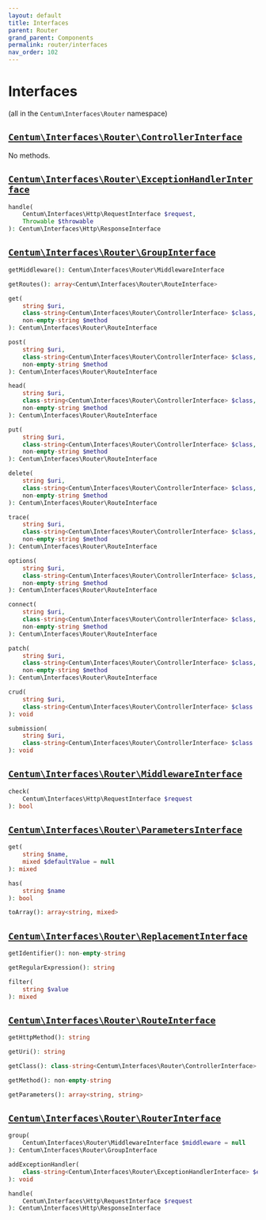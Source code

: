 ```yaml
---
layout: default
title: Interfaces
parent: Router
grand_parent: Components
permalink: router/interfaces
nav_order: 102
---
```




# Interfaces

(all in the `Centum\Interfaces\Router` namespace)



## [`Centum\Interfaces\Router\ControllerInterface`](https://github.com/SidRoberts/centum/blob/development/src/Interfaces/Router/ControllerInterface.php)

No methods.



## [`Centum\Interfaces\Router\ExceptionHandlerInterface`](https://github.com/SidRoberts/centum/blob/development/src/Interfaces/Router/ExceptionHandlerInterface.php)

```php
handle(
    Centum\Interfaces\Http\RequestInterface $request,
    Throwable $throwable
): Centum\Interfaces\Http\ResponseInterface
```



## [`Centum\Interfaces\Router\GroupInterface`](https://github.com/SidRoberts/centum/blob/development/src/Interfaces/Router/GroupInterface.php)

```php
getMiddleware(): Centum\Interfaces\Router\MiddlewareInterface
```

```php
getRoutes(): array<Centum\Interfaces\Router\RouteInterface>
```

```php
get(
    string $uri,
    class-string<Centum\Interfaces\Router\ControllerInterface> $class,
    non-empty-string $method
): Centum\Interfaces\Router\RouteInterface
```

```php
post(
    string $uri,
    class-string<Centum\Interfaces\Router\ControllerInterface> $class,
    non-empty-string $method
): Centum\Interfaces\Router\RouteInterface
```

```php
head(
    string $uri,
    class-string<Centum\Interfaces\Router\ControllerInterface> $class,
    non-empty-string $method
): Centum\Interfaces\Router\RouteInterface
```

```php
put(
    string $uri,
    class-string<Centum\Interfaces\Router\ControllerInterface> $class,
    non-empty-string $method
): Centum\Interfaces\Router\RouteInterface
```

```php
delete(
    string $uri,
    class-string<Centum\Interfaces\Router\ControllerInterface> $class,
    non-empty-string $method
): Centum\Interfaces\Router\RouteInterface
```

```php
trace(
    string $uri,
    class-string<Centum\Interfaces\Router\ControllerInterface> $class,
    non-empty-string $method
): Centum\Interfaces\Router\RouteInterface
```

```php
options(
    string $uri,
    class-string<Centum\Interfaces\Router\ControllerInterface> $class,
    non-empty-string $method
): Centum\Interfaces\Router\RouteInterface
```

```php
connect(
    string $uri,
    class-string<Centum\Interfaces\Router\ControllerInterface> $class,
    non-empty-string $method
): Centum\Interfaces\Router\RouteInterface
```

```php
patch(
    string $uri,
    class-string<Centum\Interfaces\Router\ControllerInterface> $class,
    non-empty-string $method
): Centum\Interfaces\Router\RouteInterface
```

```php
crud(
    string $uri,
    class-string<Centum\Interfaces\Router\ControllerInterface> $class
): void
```

```php
submission(
    string $uri,
    class-string<Centum\Interfaces\Router\ControllerInterface> $class
): void
```



## [`Centum\Interfaces\Router\MiddlewareInterface`](https://github.com/SidRoberts/centum/blob/development/src/Interfaces/Router/MiddlewareInterface.php)

```php
check(
    Centum\Interfaces\Http\RequestInterface $request
): bool
```



## [`Centum\Interfaces\Router\ParametersInterface`](https://github.com/SidRoberts/centum/blob/development/src/Interfaces/Router/ParametersInterface.php)

```php
get(
    string $name,
    mixed $defaultValue = null
): mixed
```

```php
has(
    string $name
): bool
```

```php
toArray(): array<string, mixed>
```



## [`Centum\Interfaces\Router\ReplacementInterface`](https://github.com/SidRoberts/centum/blob/development/src/Interfaces/Router/ReplacementInterface.php)

```php
getIdentifier(): non-empty-string
```

```php
getRegularExpression(): string
```

```php
filter(
    string $value
): mixed
```



## [`Centum\Interfaces\Router\RouteInterface`](https://github.com/SidRoberts/centum/blob/development/src/Interfaces/Router/RouteInterface.php)

```php
getHttpMethod(): string
```

```php
getUri(): string
```

```php
getClass(): class-string<Centum\Interfaces\Router\ControllerInterface>
```

```php
getMethod(): non-empty-string
```

```php
getParameters(): array<string, string>
```



## [`Centum\Interfaces\Router\RouterInterface`](https://github.com/SidRoberts/centum/blob/development/src/Interfaces/Router/RouterInterface.php)

```php
group(
    Centum\Interfaces\Router\MiddlewareInterface $middleware = null
): Centum\Interfaces\Router\GroupInterface
```

```php
addExceptionHandler(
    class-string<Centum\Interfaces\Router\ExceptionHandlerInterface> $exceptionHandlerClass
): void
```

```php
handle(
    Centum\Interfaces\Http\RequestInterface $request
): Centum\Interfaces\Http\ResponseInterface
```
